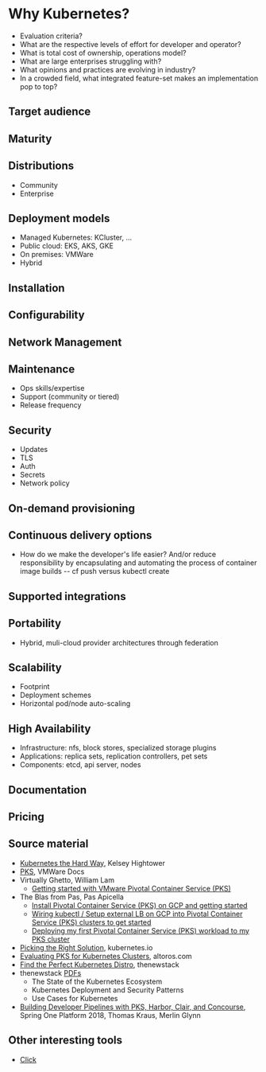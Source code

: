 # Why Kubernetes?

* Evaluation criteria?
* What are the respective levels of effort for developer and operator?
* What is total cost of ownership, operations model?
* What are large enterprises struggling with?
* What opinions and practices are evolving in industry?
* In a crowded field, what integrated feature-set makes an implementation pop to top?

## Target audience

## Maturity

## Distributions

* Community
* Enterprise

## Deployment models

* Managed Kubernetes: KCluster, ...
* Public cloud: EKS, AKS, GKE
* On premises: VMWare
* Hybrid

## Installation

## Configurability

## Network Management

## Maintenance

* Ops skills/expertise
* Support (community or tiered)
* Release frequency

## Security

* Updates
* TLS
* Auth
* Secrets
* Network policy

## On-demand provisioning

## Continuous delivery options

* How do we make the developer's life easier? And/or reduce responsibility by encapsulating and automating the process of container image builds -- cf push versus kubectl create

## Supported integrations

## Portability

* Hybrid, muli-cloud provider architectures through federation

## Scalability

* Footprint
* Deployment schemes
* Horizontal pod/node auto-scaling

## High Availability

* Infrastructure: nfs, block stores, specialized storage plugins
* Applications: replica sets, replication controllers, pet sets
* Components: etcd, api server, nodes

## Documentation

## Pricing


## Source material

* [Kubernetes the Hard Way](https://github.com/kelseyhightower/kubernetes-the-hard-way/), Kelsey Hightower
* [PKS](https://docs.vmware.com/en/VMware-Pivotal-Container-Service/1.0/vmware-pks-10/GUID-PKS10-index.html), VMWare Docs
* Virtually Ghetto, William Lam
	* [Getting started with VMware Pivotal Container Service (PKS)](https://www.virtuallyghetto.com/2018/04/getting-started-with-vmware-pivotal-container-service-pks-part-6-kubernetes-go.html)
* The Blas from Pas, Pas Apicella
	* [Install Pivotal Container Service (PKS) on GCP and getting started](http://theblasfrompas.blogspot.com/2018/04/install-pivotal-container-service-pks.html)
	* [Wiring kubectl / Setup external LB on GCP into Pivotal Container Service (PKS) clusters to get started](http://theblasfrompas.blogspot.com/2018/04/wiring-kubectl-setup-external-lb-on-gcp.html) 
	* [Deploying my first Pivotal Container Service (PKS) workload to my PKS cluster](http://theblasfrompas.blogspot.com/2018/04/deploying-my-first-pivotal-container.html)
* [Picking the Right Solution](https://kubernetes.io/docs/setup/pick-right-solution/#on-premises-turnkey-cloud-solutions), kubernetes.io
* [Evaluating PKS for Kubernetes Clusters](https://www.altoros.com/blog/evaluating-the-new-pivotal-container-service-for-kubernetes-clusters/), altoros.com
* [Find the Perfect Kubernetes Distro](https://thenewstack.io/find-perfect-kubernetes-distribution/), thenewstack
* thenewstack [PDFs](https://thenewstack.io/ebooks-thank-you?pid=2336895&bid=2887707)
	* The State of the Kubernetes Ecosystem
	* Kubernetes Deployment and Security Patterns
	* Use Cases for Kubernetes
* [Building Developer Pipelines with PKS, Harbor, Clair, and Concourse](https://content.pivotal.io/slides/building-developer-pipelines-with-pks-harbor-clair-and-concourse), Spring One Platform 2018, Thomas Kraus, Merlin Glynn

## Other interesting tools

* [Click](https://github.com/databricks/click)